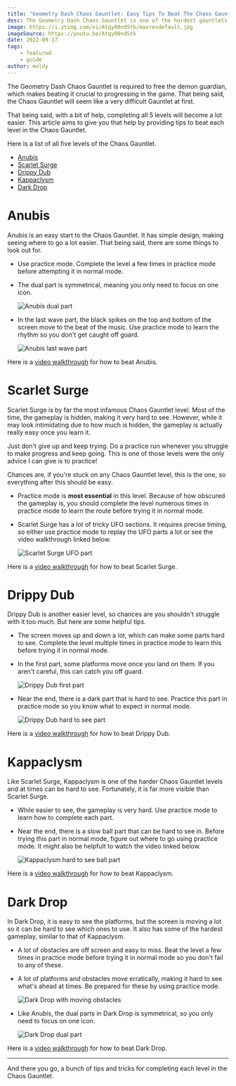 ```yaml
---
title: "Geometry Dash Chaos Gauntlet: Easy Tips To Beat The Chaos Gauntlet"
desc: The Geometry Dash Chaos Gauntlet is one of the hardest gauntlets. However, with these easy tips, we think you can beat it in no time!
image: https://i.ytimg.com/vi/Atqy00ndStk/maxresdefault.jpg
imageSource: https://youtu.be/Atqy00ndStk
date: 2022-09-17
tags:
    - featured
    - guide
author: moldy
---
```


The Geometry Dash Chaos Gauntlet is required to free the demon guardian, which makes beating it crucial to progressing in the game. That being said, the Chaos Gauntlet will seem like a very difficult Gauntlet at first.

That being said, with a bit of help, completing all 5 levels will become a lot easier. This article aims to give you that help by providing tips to beat each level in the Chaos Gauntlet.

Here is a list of all five levels of the Chaos Gauntlet.

* [Anubis](#anubis)
* [Scarlet Surge](#scarlet-surge)
* [Drippy Dub](#drippy-dub)
* [Kappaclysm](#kappaclysm)
* [Dark Drop](#dark-drop)

# Anubis

Anubis is an easy start to the Chaos Gauntlet. It has simple design, making seeing where to go a lot easier. That being said, there are some things to look out for.

* Use practice mode. Complete the level a few times in practice mode before attempting it in normal mode.

* The dual part is symmetrical, meaning you only need to focus on one icon.

    ![Anubis dual part](https://media.discordapp.net/attachments/392087938239954950/1018028552186232882/Geometry_Dash_-_Chaos_Gauntlet_All_Levels_100_0-43_screenshot.png?width=1202&height=676)

* In the last wave part, the black spikes on the top and bottom of the screen move to the beat of the music. Use practice mode to learn the rhythm so you don't get caught off guard.

    ![Anubis last wave part](https://media.discordapp.net/attachments/392087938239954950/1018029099031203900/Geometry_Dash_-_Chaos_Gauntlet_All_Levels_100_1-6_screenshot.png?width=1202&height=676)

Here is a [video walkthrough](https://youtu.be/r9SjU5iottk) for how to beat Anubis.

# Scarlet Surge

Scarlet Surge is by far the most infamous Chaos Gauntlet level. Most of the time, the gameplay is hidden, making it very hard to see. However, while it may look intimidating due to how much is hidden, the gameplay is actually really easy once you learn it.

Just don't give up and keep trying. Do a practice run whenever you struggle to make progress and keep going. This is one of those levels were the only advice I can give is to practice!

Chances are, if you're stuck on any Chaos Gauntlet level, this is the one, so everything after this should be easy.

* Practice mode is **most essential** in this level. Because of how obscured the gameplay is, you should complete the level numerous times in practice mode to learn the route before trying it in normal mode.

* Scarlet Surge has a lot of tricky UFO sections. It requires precise timing, so either use practice mode to replay the UFO parts a lot or see the video walkthrough linked below.

    ![Scarlet Surge UFO part](https://media.discordapp.net/attachments/392087938239954950/1018030324560691210/Geometry_Dash_-_Chaos_Gauntlet_All_Levels_100_3-25_screenshot.png?width=1202&height=676)

Here is a [video walkthrough](https://youtu.be/hdwPCMKRXa0) for how to beat Scarlet Surge.

# Drippy Dub

Drippy Dub is another easier level, so chances are you shouldn't struggle with it too much. But here are some helpful tips.

* The screen moves up and down a lot, which can make some parts hard to see. Complete the level multiple times in practice mode to learn this before trying it in normal mode.
* In the first part, some platforms move once you land on them. If you aren't careful, this can catch you off guard.

    ![Drippy Dub first part](https://media.discordapp.net/attachments/392087938239954950/1018031771939504198/Geometry_Dash_-_Chaos_Gauntlet_All_Levels_100_4-21_screenshot.png?width=1202&height=676)

* Near the end, there is a dark part that is hard to see. Practice this part in practice mode so you know what to expect in normal mode.

    ![Drippy Dub hard to see part](https://media.discordapp.net/attachments/392087938239954950/1018032289004933160/Geometry_Dash_-_Chaos_Gauntlet_All_Levels_100_4-59_screenshot.png?width=1202&height=676)

Here is a [video walkthrough](https://youtu.be/Ou1FBYFsKbM) for how to beat Drippy Dub.

# Kappaclysm

Like Scarlet Surge, Kappaclysm is one of the harder Chaos Gauntlet levels and at times can be hard to see. Fortunately, it is far more visible than Scarlet Surge.

* While easier to see, the gameplay is very hard. Use practice mode to learn how to complete each part.

* Near the end, there is a slow ball part that can be hard to see in. Before trying this part in normal mode, figure out where to go using practice mode. It might also be helpfult to watch the video linked below.

    ![Kappaclysm hard to see ball part](https://media.discordapp.net/attachments/392087938239954950/1018033171297738752/Geometry_Dash_-_Chaos_Gauntlet_All_Levels_100_6-12_screenshot.png?width=1202&height=676)

Here is a [video walkthrough](https://youtu.be/UoAccyj59w0) for how to beat Kappaclysm.

# Dark Drop

In Dark Drop, it is easy to see the platforms, but the screen is moving a lot so it can be hard to see which ones to use. It also has some of the hardest gameplay, similar to that of Kappaclysm.

* A lot of obstacles are off screen and easy to miss. Beat the level a few times in practice mode before trying it in normal mode so you don't fail to any of these.

* A lot of platforms and obstacles move erratically, making it hard to see what's ahead at times. Be prepared for these by using practice mode.

    ![Dark Drop with moving obstacles](https://media.discordapp.net/attachments/392087938239954950/1018034858246811710/Geometry_Dash_-_Chaos_Gauntlet_All_Levels_100_7-37_screenshot.png?width=1202&height=676)

* Like Anubis, the dual parts in Dark Drop is symmetrical, so you only need to focus on one icon.

    ![Dark Drop dual part](https://media.discordapp.net/attachments/392087938239954950/1018034345702871100/Geometry_Dash_-_Chaos_Gauntlet_All_Levels_100_7-51_screenshot.png?width=1202&height=676)

Here is a [video walkthrough](https://youtu.be/lWCgfFWP2bQ) for how to beat Dark Drop.

---

And there you go, a bunch of tips and tricks for completing each level in the Chaos Gauntlet.